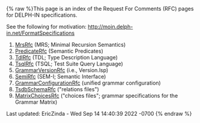{% raw %}This page is an index of the Request For Comments (RFC) pages for
DELPH-IN specifications.

See the following for motivation:
<http://moin.delph-in.net/FormatSpecifications>

1. [MrsRfc](../MrsRFC) (MRS; Minimal Recursion Semantics)
2. [PredicateRfc](../PredicateRfc) (Semantic Predicates)
3. [TdlRfc](../TdlRFC) (TDL; Type Description Language)
4. [TsqlRfc](../TsqlRfc) (TSQL; Test Suite Query Language)
5. [GrammarVersionRfc](../GrammarVersionRfc) (i.e., Version.lsp)
6. [SemiRfc](../SemiRfc) (SEM-I; Semantic Interface)
7. [GrammarConfigurationRfc](../GrammarConfigurationRfc) (unified grammar
configuration)
8. [TsdbSchemaRfc](../TsdbSchemaRfc) ("relations files")
9. [MatrixChoicesRfc](../MatrixChoicesRfc) ("choices files"; grammar
specifications for the Grammar Matrix)

Last updated: EricZinda - Wed Sep 14 14:40:39 2022 -0700
{% endraw %}